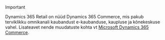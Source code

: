 > [!IMPORTANT]
> Dynamics 365 Retail on nüüd Dynamics 365 Commerce, mis pakub terviklikku omnikanali kaubandust e-kaubanduse, kaupluse ja kõnekeskuse vahel. Lisateavet nende muudatuste kohta vt [Microsoft Dynamics 365 Commerce](https://dynamics.microsoft.com/en-us/commerce/overview/).
